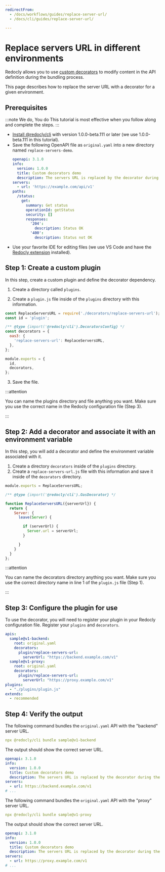 ```yaml
---
redirectFrom:
  - /docs/workflows/guides/replace-server-url/
  - /docs/cli/guides/replace-server-url/

---
```

# Replace servers URL in different environments

Redocly allows you to use [custom decorators](../resources/custom-plugins.md) to modify content in the API definition during the bundling process.

This page describes how to replace the server URL with a decorator for a given environment.

## Prerequisites

:::note We do, You do
This tutorial is most effective when you follow along and complete the steps.
:::

- [Install @redocly/cli](../installation.md) with version 1.0.0-beta.111 or later (we use 1.0.0-beta.111 in this tutorial).
- Save the following OpenAPI file as `original.yaml` into a new directory named `replace-servers-demo`.
    ```yaml
    openapi: 3.1.0
    info:
      version: 1.0.0
      title: Custom decorators demo
      description: The servers URL is replaced by the decorator during the `bundle` process.
    servers:
      - url: 'https://example.com/api/v1'
    paths:
      /status:
        get:
          summary: Get status
          operationId: getStatus
          security: []
          responses:
            '204':
              description: Status OK
            '400':
              description: Status not OK
    ```
- Use your favorite IDE for editing files (we use VS Code and have the [Redocly extension](../../redocly-openapi/index.md) installed).

## Step 1: Create a custom plugin

In this step, create a custom plugin and define the decorator dependency.

1. Create a directory called `plugins`.

2. Create a `plugin.js` file inside of the `plugins` directory with this information.

```JavaScript
const ReplaceServersURL = require('./decorators/replace-servers-url');
const id = 'plugin';

/** @type {import('@redocly/cli').DecoratorsConfig} */
const decorators = {
  oas3: {
    'replace-servers-url': ReplaceServersURL,
  },
};

module.exports = {
  id,
  decorators,
};
```

3. Save the file.

:::attention

You can name the plugins directory and file anything you want. Make sure you use the correct name in the Redocly configuration file (Step 3).

:::

## Step 2: Add a decorator and associate it with an environment variable

In this step, you will add a decorator and define the environment variable associated with it.

1. Create a directory `decorators` inside of the `plugins` directory.
1. Create a `replace-servers-url.js` file with this information and save it inside of the `decorators` directory.

```JavaScript
module.exports = ReplaceServersURL;

/** @type {import('@redocly/cli').OasDecorator} */

function ReplaceServersURL({serverUrl}) {
  return {
    Server: {
      leave(Server) {

        if (serverUrl) {
          Server.url = serverUrl;
        }

      }
    }
  }
};
```

:::attention

You can name the decorators directory anything you want. Make sure you use the correct directory name in line 1 of the `plugin.js` file (Step 1).

:::

## Step 3: Configure the plugin for use

To use the decorator, you will need to register your plugin in your Redocly configuration file. Register your `plugins` and `decorators`.

```yaml
apis:
  sample@v1-backend:
    root: original.yaml
    decorators:
      plugin/replace-servers-url:
        serverUrl: "https://backend.example.com/v1"
  sample@v1-proxy:
    root: original.yaml
    decorators:
      plugin/replace-servers-url:
        serverUrl: "https://proxy.example.com/v1"
plugins:
  - "./plugins/plugin.js"
extends:
  - recommended
```

## Step 4: Verify the output

The following command bundles the `original.yaml` API with the "backend" server URL.
```yaml
npx @redocly/cli bundle sample@v1-backend
```
The output should show the correct server URL.
```yaml
openapi: 3.1.0
info:
  version: 1.0.0
  title: Custom decorators demo
  description: The servers URL is replaced by the decorator during the `bundle` process.
servers:
  - url: https://backend.example.com/v1
# ...
```

The following command bundles the `original.yaml` API with the "proxy" server URL.
```yaml
npx @redocly/cli bundle sample@v1-proxy
```
The output should show the correct server URL.
```yaml
openapi: 3.1.0
info:
  version: 1.0.0
  title: Custom decorators demo
  description: The servers URL is replaced by the decorator during the `bundle` process.
servers:
  - url: https://proxy.example.com/v1
# ...
```
